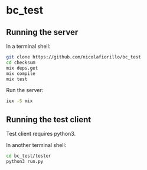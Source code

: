 # bc_test

## Running the server

In a terminal shell:

```bash
git clone https://github.com/nicolafiorillo/bc_test
cd checksum
mix deps.get
mix compile
mix test
```

Run the server:
```bash
iex -S mix
```

## Running the test client

Test client requires python3.

In another terminal shell:

```bash
cd bc_test/tester
python3 run.py
```
